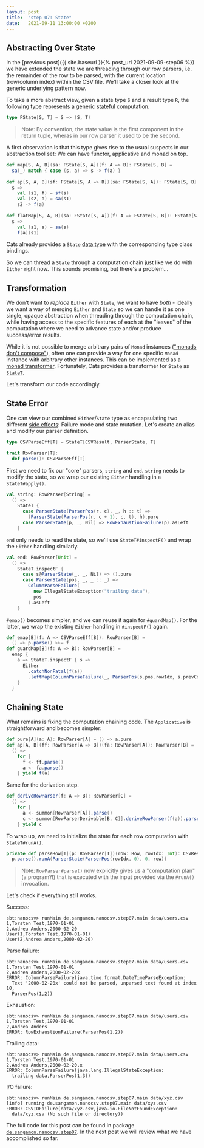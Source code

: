```yaml
---
layout: post
title:  "step 07: State"
date:   2021-09-11 13:00:00 +0200
---
```


## Abstracting Over State

In the [previous post]({{ site.baseurl }}{% post_url 2021-09-09-step06 %}) we have extended the state
we are threading through our row parsers, i.e. the remainder of the row to be parsed, with the current location
(row/column index) within the CSV file. We'll take a closer look at the generic underlying pattern now.

To take a more abstract view, given a state type `S` and a result type `R`, the following type represents
a generic stateful computation.

```scala
type FState[S, T] = S => (S, T)
```

> Note: By convention, the state value is the first component in the return tuple, wheras in our row parser
> it used to be the second.

A first observation is that this type gives rise to the usual suspects in our abstraction tool set: We can
have functor, applicative and monad on top.

```scala
def map[S, A, B](sa: FState[S, A])(f: A => B): FState[S, B] =
  sa(_) match { case (s, a) => s -> f(a) }
  
def ap[S, A, B](sf: FState[S, A => B])(sa: FState[S, A]): FState[S, B] =
  s =>
    val (s1, f) = sf(s)
    val (s2, a) = sa(s1)
    s2 -> f(a)
    
def flatMap[S, A, B](sa: FState[S, A])(f: A => FState[S, B]): FState[S, B] =
  s =>
    val (s1, a) = sa(s)
    f(a)(s1)
```

Cats already provides a `State` [data type](https://typelevel.org/cats/datatypes/state.html) with the
corresponding type class bindings.

So we can thread a `State` through a computation chain just like we do with `Either` right now. This
sounds promising, but there's a problem...

## Transformation

We don't want to _replace_ `Either` with `State`, we want to have _both_ - ideally we want a way of merging
`Either` and `State` so we can handle it as one single, opaque abstraction when threading through the
computation chain, while having access to the specific features of each at the "leaves" of the computation
where we need to advance state and/or produce success/error results.

While it is not possible to merge arbitrary pairs of `Monad` instances
(["monads don't compose"](https://www.slideshare.net/pjschwarz/monads-do-not-compose)),
often one can provide a way for one specific `Monad` instance with arbitrary other
instances. This can be implemented as a 
[monad transformer](https://en.wikipedia.org/wiki/Monad_transformer). Fortunately, Cats
provides a transformer for `State` as [`StateT`](https://typelevel.org/cats/api/cats/data/package$$StateT$.html).

Let's transform our code accordingly.

## State Error

One can view our combined `Either`/`State` type as encapsulating two different 
[side effects](https://en.wikipedia.org/wiki/Side_effect_(computer_science)): Failure mode and
state mutation. Let's create an alias and modify our parser definition.

```scala
type CSVParseEff[T] = StateT[CSVResult, ParserState, T]

trait RowParser[T]:
  def parse(): CSVParseEff[T]
```

First we need to fix our "core" parsers, `string` and `end`. `string` needs to modify the state, so
we wrap our existing `Either` handling in a `StateT#apply()`.

```scala
val string: RowParser[String] =
  () =>
    StateT {
      case ParserState(ParserPos(r, c), _, h :: t) => 
        (ParserState(ParserPos(r, c + 1), c, t), h).pure
      case ParserState(p, _, Nil) => RowExhaustionFailure(p).asLeft
    }
```

`end` only needs to read the state, so we'll use `StateT#inspectF()` and wrap the `Either` handling similarly.

```scala
val end: RowParser[Unit] =
  () =>
    StateT.inspectF {
      case s@ParserState(_, _, Nil) => ().pure
      case ParserState(pos, _, _ :: _) =>
        ColumnParseFailure(
          new IllegalStateException("trailing data"),
          pos
        ).asLeft
    }
```

`#emap()` becomes simpler, and we can reuse it again for `#guardMap()`. For the latter, we wrap
the existing `Either` handling in `#inspectF()` again.

```scala
def emap[B](f: A => CSVParseEff[B]): RowParser[B] =
  () => p.parse() >>= f
def guardMap[B](f: A => B): RowParser[B] =
  emap {
    a => StateT.inspectF { s =>
      Either
        .catchNonFatal(f(a))
        .leftMap(ColumnParseFailure(_, ParserPos(s.pos.rowIdx, s.prevColIdx)))
    }
  }
```

## Chaining State

What remains is fixing the computation chaining code. The `Applicative` is straightforward and
becomes simpler:

```scala
def pure[A](a: A): RowParser[A] = () => a.pure
def ap[A, B](ff: RowParser[A => B])(fa: RowParser[A]): RowParser[B] =
  () =>
    for {
      f <- ff.parse()
      a <- fa.parse()
    } yield f(a)
```

Same for the derivation step.

```scala
def deriveRowParser(f: A => B): RowParser[C] =
  () =>
    for {
      a <- summon[RowParser[A]].parse()
      c <- summon[RowParserDerivable[B, C]].deriveRowParser(f(a)).parse()
    } yield c
```

To wrap up, we need to initialize the state for each row computation with `StateT#runA()`.

```scala
private def parseRow[T](p: RowParser[T])(row: Row, rowIdx: Int): CSVResult[T] =
  p.parse().runA(ParserState(ParserPos(rowIdx, 0), 0, row))
```

> Note: `RowParser#parse()` now explicitly gives us a "computation plan" (a program?!) that
> is executed with the input provided via the `#runA()` invocation. 

Let's check if everything still works.

Success:

```
sbt:nanocsv> runMain de.sangamon.nanocsv.step07.main data/users.csv
1,Torsten Test,1970-01-01
2,Andrea Anders,2000-02-20
User(1,Torsten Test,1970-01-01)
User(2,Andrea Anders,2000-02-20)
```

Parse failure:

```
sbt:nanocsv> runMain de.sangamon.nanocsv.step07.main data/users.csv
1,Torsten Test,1970-01-01
2,Andrea Anders,2000-02-20x
ERROR: ColumnParseFailure(java.time.format.DateTimeParseException:
  Text '2000-02-20x' could not be parsed, unparsed text found at index 10,
  ParserPos(1,2))
```

Exhaustion:

```
sbt:nanocsv> runMain de.sangamon.nanocsv.step07.main data/users.csv
1,Torsten Test,1970-01-01
2,Andrea Anders
ERROR: RowExhaustionFailure(ParserPos(1,2))
```

Trailing data:

```
sbt:nanocsv> runMain de.sangamon.nanocsv.step07.main data/users.csv
1,Torsten Test,1970-01-01
2,Andrea Anders,2000-02-20,x
ERROR: ColumnParseFailure(java.lang.IllegalStateException:
  trailing data,ParserPos(1,3))
```

I/O failure:

```
sbt:nanocsv> runMain de.sangamon.nanocsv.step07.main data/xyz.csv
[info] running de.sangamon.nanocsv.step07.main data/xyz.csv
ERROR: CSVIOFailure(data/xyz.csv,java.io.FileNotFoundException:
  data/xyz.csv (No such file or directory))
```

The full code for this post can be found in package
[`de.sangamon.nanocsv.step07`](https://github.com/sangamon/nanocsv/tree/main/src/main/scala/de/sangamon/nanocsv/step07).
In the next post we will review what we have accomplished so far.
